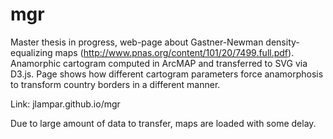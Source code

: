 # mgr

Master thesis in progress, web-page about Gastner-Newman density-equalizing maps (http://www.pnas.org/content/101/20/7499.full.pdf). Anamorphic cartogram computed in ArcMAP and transferred to SVG via D3.js. Page shows how different cartogram parameters force anamorphosis to transform country borders in a different manner.

Link:
jlampar.github.io/mgr

Due to large amount of data to transfer, maps are loaded with some delay.
